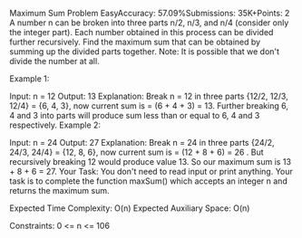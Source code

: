 Maximum Sum Problem
EasyAccuracy: 57.09%Submissions: 35K+Points: 2
A number n can be broken into three parts n/2, n/3, and n/4 (consider only the integer part). Each number obtained in this process can be divided further recursively. Find the maximum sum that can be obtained by summing up the divided parts together.
Note: It is possible that we don't divide the number at all.

Example 1:

Input:
n = 12
Output: 
13
Explanation: 
Break n = 12 in three parts {12/2, 12/3, 12/4} = {6, 4, 3}, now current sum is = (6 + 4 + 3) = 13. Further breaking 6, 4 and 3 into parts will produce sum less than or equal to 6, 4 and 3 respectively.
Example 2:

Input:
n = 24
Output: 
27
Explanation: 
Break n = 24 in three parts {24/2, 24/3, 24/4} = {12, 8, 6}, now current sum is = (12 + 8 + 6) = 26 . But recursively breaking 12 would produce value 13. So our maximum sum is 13 + 8 + 6 = 27.
Your Task:
You don't need to read input or print anything. Your task is to complete the function maxSum() which accepts an integer n and returns the maximum sum.

Expected Time Complexity: O(n)
Expected Auxiliary Space: O(n)

Constraints:
0 <= n <= 106